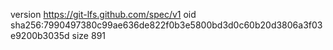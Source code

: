 version https://git-lfs.github.com/spec/v1
oid sha256:7990497380c99ae636de822f0b3e5800bd3d0c60b20d3806a3f03e9200b3035d
size 891
